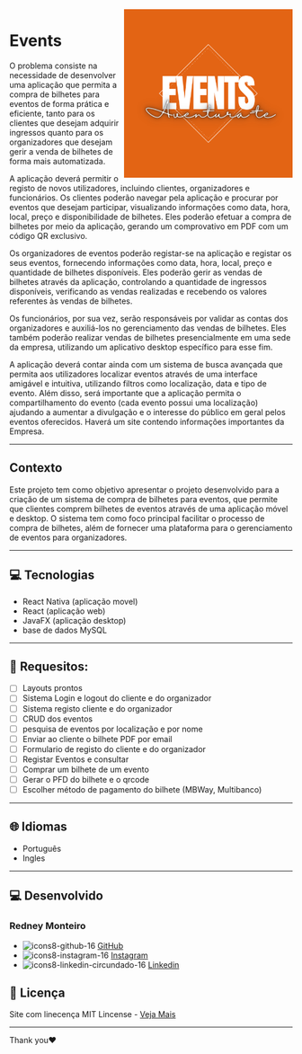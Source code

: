 <img src="app\src\main\res\drawable-v24\logo.png" align="right" width="300">

# Events

O problema consiste na necessidade de desenvolver uma aplicação que permita a compra de bilhetes para eventos de forma prática e eficiente, tanto para os clientes que desejam adquirir ingressos quanto para os organizadores que desejam gerir a venda de bilhetes de forma mais automatizada.

A aplicação deverá permitir o registo de novos utilizadores, incluindo clientes, organizadores e funcionários. Os clientes poderão navegar pela aplicação e procurar por eventos que desejam participar, visualizando informações como data, hora, local, preço e disponibilidade de bilhetes. Eles poderão efetuar a compra de bilhetes por meio da aplicação, gerando um comprovativo em PDF com um código QR exclusivo.

Os organizadores de eventos poderão registar-se na aplicação e registar os seus eventos, fornecendo informações como data, hora, local, preço e quantidade de bilhetes disponíveis. Eles poderão gerir as vendas de bilhetes através da aplicação, controlando a quantidade de ingressos disponíveis, verificando as vendas realizadas e recebendo os valores referentes às vendas de bilhetes.

Os funcionários, por sua vez, serão responsáveis por validar as contas dos organizadores e auxiliá-los no gerenciamento das vendas de bilhetes. Eles também poderão realizar vendas de bilhetes presencialmente em uma sede da empresa, utilizando um aplicativo desktop específico para esse fim.

A aplicação deverá contar ainda com um sistema de busca avançada que permita aos utilizadores localizar eventos através de uma interface amigável e intuitiva, utilizando filtros como localização, data e tipo de evento. Além disso, será importante que a aplicação permita o compartilhamento do evento (cada evento possui uma localização) ajudando a aumentar a divulgação e o interesse do público em geral pelos eventos oferecidos.
Haverá um site contendo informações importantes da Empresa.

---
## Contexto
Este projeto tem como objetivo apresentar o projeto desenvolvido para a criação de um sistema de compra de bilhetes para eventos, que permite que clientes comprem bilhetes de eventos através de uma aplicação móvel e desktop. O sistema tem como foco principal facilitar o processo de compra de bilhetes, além de fornecer uma plataforma para o gerenciamento de eventos para organizadores.

---
## 💻 Tecnologias
- React Nativa (aplicação movel)
- React (aplicação web)
- JavaFX (aplicação desktop)
- base de dados MySQL

---
## 🔨 Requesitos:
- [ ] Layouts prontos
- [ ] Sistema Login e logout do cliente e do organizador
- [ ] Sistema registo cliente e do organizador
- [ ] CRUD dos eventos
- [ ] pesquisa de eventos por localização e por nome
- [ ] Enviar ao cliente o bilhete PDF por email
- [ ] Formulario de registo do cliente e do organizador
- [ ] Registar Eventos e consultar
- [ ] Comprar um bilhete de um evento
- [ ] Gerar o PFD do bilhete e o qrcode
- [ ] Escolher método de pagamento do bilhete (MBWay, Multibanco)

---
## 🌐 Idiomas
- Português
- Ingles



---

## 💻 Desenvolvido
### Redney Monteiro
- ![icons8-github-16](https://user-images.githubusercontent.com/79022289/168773985-fee82c96-e9be-4ce8-b606-b26ee53e627a.png) [GitHub](https://github.com/RedneyMonteiro15)
- ![icons8-instagram-16](https://user-images.githubusercontent.com/79022289/168774026-212bcac0-0674-44f5-967f-735d4c392533.png) [Instagram](https://www.instagram.com/re_monteiro_/)
- ![icons8-linkedin-circundado-16](https://user-images.githubusercontent.com/79022289/168774045-4c8e5c7e-d670-43ff-bb4b-974e09f12bba.png) [Linkedin](https://www.linkedin.com/feed/)

## 📑 Licença
Site com linecença MIT Lincense - [Veja Mais](https://en.wikipedia.org/wiki/MIT_License)

---

Thank you♥️

 

